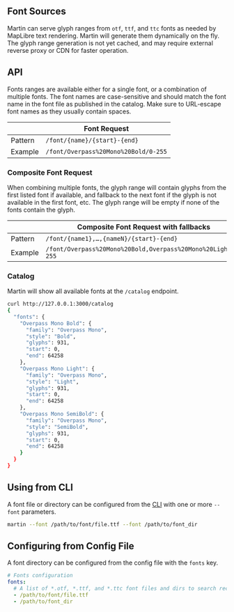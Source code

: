## Font Sources

Martin can serve glyph ranges from `otf`, `ttf`, and `ttc` fonts as needed by MapLibre text rendering. Martin will
generate them dynamically on the fly.
The glyph range generation is not yet cached, and may require external reverse proxy or CDN for faster operation.

## API

Fonts ranges are available either for a single font, or a combination of multiple fonts. The font names are
case-sensitive and should match the font name in the font file as published in the catalog. Make sure to URL-escape font
names as they usually contain spaces.

|         | Font Request                         |
|---------|--------------------------------------|
| Pattern | `/font/{name}/{start}-{end}`         |
| Example | `/font/Overpass%20Mono%20Bold/0-255` |

### Composite Font Request

When combining multiple fonts, the glyph range will contain glyphs from the first listed font if available, and fallback
to the next font if the glyph is not available in the first font, etc. The glyph range will be empty if none of the
fonts contain the glyph.

|         | Composite Font Request with fallbacks                        |
|---------|--------------------------------------------------------------|
| Pattern | `/font/{name1},…,{nameN}/{start}-{end}`                      |
| Example | `/font/Overpass%20Mono%20Bold,Overpass%20Mono%20Light/0-255` |

### Catalog

Martin will show all available fonts at the `/catalog` endpoint.

```bash
curl http://127.0.0.1:3000/catalog
{
  "fonts": {
    "Overpass Mono Bold": {
      "family": "Overpass Mono",
      "style": "Bold",
      "glyphs": 931,
      "start": 0,
      "end": 64258
    },
    "Overpass Mono Light": {
      "family": "Overpass Mono",
      "style": "Light",
      "glyphs": 931,
      "start": 0,
      "end": 64258
    },
    "Overpass Mono SemiBold": {
      "family": "Overpass Mono",
      "style": "SemiBold",
      "glyphs": 931,
      "start": 0,
      "end": 64258
    }
  }
}
```

## Using from CLI

A font file or directory can be configured from the [CLI](run-with-cli.md) with one or more `--font` parameters.

```bash
martin --font /path/to/font/file.ttf --font /path/to/font_dir
```

## Configuring from Config File

A font directory can be configured from the config file with the `fonts` key.

```yaml
# Fonts configuration
fonts:
  # A list of *.otf, *.ttf, and *.ttc font files and dirs to search recursively.
  - /path/to/font/file.ttf
  - /path/to/font_dir
```
